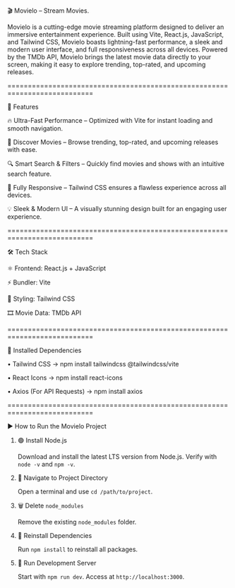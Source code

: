 🎬 Movielo – Stream Movies.

Movielo is a cutting-edge movie streaming platform designed to deliver an immersive entertainment experience. Built using Vite, React.js, JavaScript, and Tailwind CSS, Movielo boasts lightning-fast performance, a sleek and modern user interface, and full responsiveness across all devices. Powered by the TMDb API, Movielo brings the latest movie data directly to your screen, making it easy to explore trending, top-rated, and upcoming releases.


===========================================================================

🚀 Features

🔥 Ultra-Fast Performance – Optimized with Vite for instant loading and smooth navigation.

🎥 Discover Movies – Browse trending, top-rated, and upcoming releases with ease.

🔍 Smart Search & Filters – Quickly find movies and shows with an intuitive search feature.

📱 Fully Responsive – Tailwind CSS ensures a flawless experience across all devices.

💡 Sleek & Modern UI – A visually stunning design built for an engaging user experience.

===========================================================================

🛠️ Tech Stack

⚛️ Frontend: React.js + JavaScript

⚡ Bundler: Vite

🎨 Styling: Tailwind CSS

🎞️ Movie Data: TMDb API

===========================================================================

🔧 Installed Dependencies

• Tailwind CSS → npm install tailwindcss @tailwindcss/vite

• React Icons → npm install react-icons

• Axios (For API Requests) → npm install axios

===========================================================================

▶️ How to Run the Movielo Project


1. 🟢 Install Node.js

   Download and install the latest LTS version from Node.js. Verify with `node -v` and `npm -v`.

2. 📂 Navigate to Project Directory

   Open a terminal and use `cd /path/to/project`.

3. 🗑️ Delete `node_modules`

   Remove the existing `node_modules` folder.

4. 🔄 Reinstall Dependencies

   Run `npm install` to reinstall all packages.

5. 🚀 Run Development Server

   Start with `npm run dev`. Access at `http://localhost:3000`.
